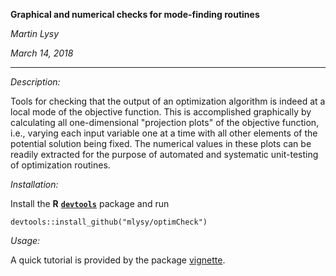 **Graphical and numerical checks for mode-finding routines**


*Martin Lysy*

*March 14, 2018*

---

*Description:*

Tools for checking that the output of an optimization algorithm is indeed at a local mode of the objective function.  This is accomplished graphically by calculating all one-dimensional "projection plots" of the objective function, i.e., varying each input variable one at a time with all other elements of the potential solution being fixed.  The numerical values in these plots can be readily extracted for the purpose of automated and systematic unit-testing of optimization routines.

*Installation:*

Install the **R** [**`devtools`**](https://CRAN.R-project.org/package=devtools) package and run
```{r}
devtools::install_github("mlysy/optimCheck")
```

*Usage:*

A quick tutorial is provided by the package [vignette](http://htmlpreview.github.io/?https://github.com/mlysy/optimCheck/master/inst/doc/optimCheck-quicktut.html).
